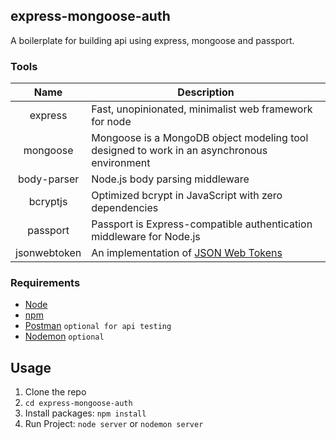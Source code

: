 ## express-mongoose-auth

A boilerplate for building api using express, mongoose and passport.

### Tools
| Name             | Description   |
| :-------------:|--------------|
| express |  Fast, unopinionated, minimalist web framework for node |
| mongoose | Mongoose is a MongoDB object modeling tool designed to work in an asynchronous environment |
| body-parser| Node.js body parsing middleware |
| bcryptjs | Optimized bcrypt in JavaScript with zero dependencies |
| passport | Passport is Express-compatible authentication middleware for Node.js | 
| jsonwebtoken | An implementation of [JSON Web Tokens](https://tools.ietf.org/html/rfc7519) |  


### Requirements
- [Node](https://nodejs.org/)
- [npm](https://npmjs.com) 
- [Postman](https://www.getpostman.com/) `optional for api testing`
- [Nodemon](https://www.npmjs.com/package/nodemon) `optional`
## Usage

1. Clone the repo
2. `cd express-mongoose-auth`
2. Install packages: `npm install`
3. Run Project: `node server` or `nodemon server`

